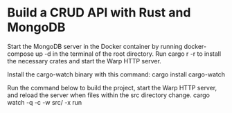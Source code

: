# Build a CRUD API with Rust and MongoDB
Start the MongoDB server in the Docker container by running docker-compose up -d in the terminal of the root directory.
Run cargo r -r to install the necessary crates and start the Warp HTTP server.

Install the cargo-watch binary with this command:
cargo install cargo-watch 

Run the command below to build the project, start the Warp HTTP server, and reload the server when files within the src directory change.
cargo watch -q -c -w src/ -x run

